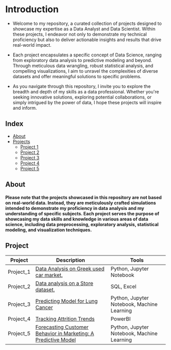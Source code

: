 # Introduction
- Welcome to my repository, a curated collection of projects designed to showcase my expertise as a Data Analyst and Data Scientist. Within these projects, I endeavor not only to demonstrate my technical proficiency but also to deliver actionable insights and results that drive real-world impact.

- Each project encapsulates a specific concept of Data Science, ranging from exploratory data analysis to predictive modeling and beyond. Through meticulous data wrangling, robust statistical analysis, and compelling visualizations, I aim to unravel the complexities of diverse datasets and offer meaningful solutions to specific problems.

- As you navigate through this repository, I invite you to explore the breadth and depth of my skills as a data professional. Whether you're seeking innovative solutions, exploring potential collaborations, or simply intrigued by the power of data, I hope these projects will inspire and inform.


## Index

- [About](#about)
- [Projects](#Project)
  - [Project 1](#Project_1)
  - [Project 2](#Project_2)
  - [Project 3](#Project_3)
  - [Project 4](#Project_4)
  - [Project 5](#Project_5)



## About
#### Please note that the projects showcased in this repository are not based on real-world data. Instead, they are meticulously crafted simulations intended to demonstrate my proficiency in data analysis and my understanding of specific subjects. Each project serves the purpose of showcasing my data skills and knowledge in various areas of data science, including data preprocessing, exploratory analysis, statistical modeling, and visualization techniques.

## Project
| Project | Description | Tools |
|---------|-------------|-------|
| Project_1 | [Data Analysis on Greek used car market.](https://pages.github.com/NikosPolyc/Portfolio/tree/main/Project_1/Portfolio_Project_1_LEASING_COMPANY_ANALYSIS.ipynb) | Python, Jupyter Notebook |
| Project_2 | [Data analysis on a Store dataset.](https://github.com/NikosPolyc/Portfolio/tree/main/Project_2) | SQL, Excel |
| Project_3 | [Predicting Model for Lung Cancer](https://github.com/NikosPolyc/Portfolio/blob/main/Project_3/lung-cancer.ipynb) | Python, Jupyter Notebook, Machine Learning |
| Project_4 | [Tracking Attrition Trends](https://github.com/NikosPolyc/Portfolio/tree/main/Project_4) | PowerBI |
| Project_5 | [Forecasting Customer Behavior in Marketing: A Predictive Model](https://github.com/NikosPolyc/Portfolio/blob/main/Project_5/marketing-project.ipynb) | Python, Jupyter Notebook, Machine Learning |



